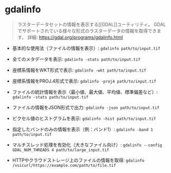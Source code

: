 # gdalinfo

> ラスターデータセットの情報を表示する[[GDAL]]ユーティリティ。
> GDALでサポートされている様々な形式のラスターデータの情報を取得できます。
> 詳細: https://gdal.org/programs/gdalinfo.html

- 基本的な使用法（ファイルの情報を表示）:
  `gdalinfo path/to/input.tif`

- 全てのメタデータを表示:
  `gdalinfo -stats path/to/input.tif`

- 座標系情報をWKT形式で表示:
  `gdalinfo -wkt path/to/input.tif`

- 座標系情報をPROJ.4形式で表示:
  `gdalinfo -proj4 path/to/input.tif`

- ファイルの統計情報を表示（最小値、最大値、平均値、標準偏差など）:
  `gdalinfo -stats path/to/input.tif`

- ファイルの情報をJSON形式で出力:
  `gdalinfo -json path/to/input.tif`

- ピクセル値のヒストグラムを表示:
  `gdalinfo -hist path/to/input.tif`

- 指定したバンドのみの情報を表示（例：バンド1）:
  `gdalinfo -band 1 path/to/input.tif`

- マルチスレッド処理を有効化（大きなファイル向け）:
  `gdalinfo --config GDAL_NUM_THREADS 4 path/to/large_input.tif`

- HTTPやクラウドストレージ上のファイルの情報を取得:
  `gdalinfo /vsicurl/https://example.com/path/to/file.tif`
